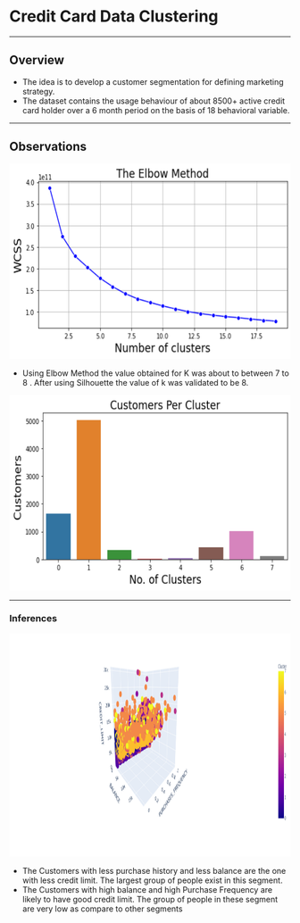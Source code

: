 # Credit Card Data Clustering
---


## Overview

* The idea is to develop a customer segmentation for defining marketing strategy.
* The dataset contains the usage behaviour of about 8500+ active credit card holder over a 6 month period on the basis of 18 behavioral variable.

---

## Observations


<img width="600" height="350" src="https://github.com/Shreeyash836Jejurkar/Data-Science/blob/main/CreditCard%20Data%20Clustering/plots/wcss.png">

* Using Elbow Method the value obtained for K was about to between 7 to 8 . After using Silhouette the value of k was validated to be 8.

<img width="600" height="350" src="https://github.com/Shreeyash836Jejurkar/Data-Science/blob/main/CreditCard%20Data%20Clustering/plots/cluster.png">

---

### Inferences

<img  height="400" src="https://github.com/Shreeyash836Jejurkar/Data-Science/blob/main/CreditCard%20Data%20Clustering/plots/3Dcluster.png">

* The Customers with less purchase history and less balance are the one with less credit limit. The largest group of people exist in this segment.
* The Customers with high balance and high Purchase Frequency are likely to have good credit limit. The group of people in these segment are very low as compare to other segments
